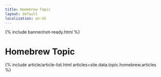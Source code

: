 ```yaml
---
title: Homebrew Topic
layout: default
localization: en-US
---
```


{% include banner/not-ready.html %}

# Homebrew Topic

{% include article/article-list.html 
  articles=site.data.topic.homebrew.articles
%}
